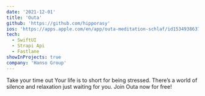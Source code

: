 ```yaml
---
date: '2021-12-01'
title: 'Outa'
github: 'https://github.com/hipporasy'
ios: 'https://apps.apple.com/en/app/outa-meditation-schlaf/id1534938637'
tech:
  - SwiftUI
  - Strapi Api
  - Fastlane
showInProjects: true
company: 'Hanso Group'
---
```

Take your time out
Your life is to short for being stressed.
There’s a world of silence and relaxation just waiting for you.
Join Outa now for free!
